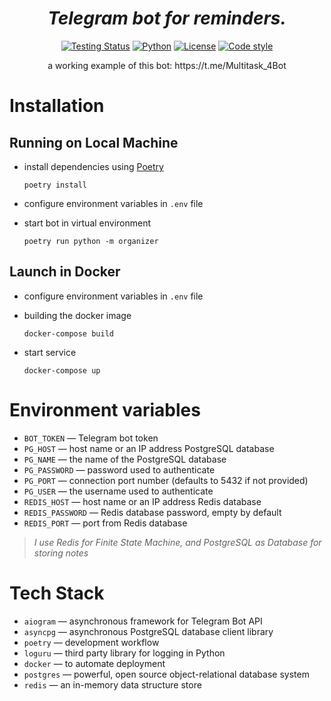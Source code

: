 <h1 align="center"><em>Telegram bot for reminders.</em></h1>

<p align="center">
<a href="https://github.com/DONSIMON92/organizer/actions/workflows/checks.yml"><img src="https://github.com/DONSIMON92/organizer/actions/workflows/checks.yml/badge.svg" alt="Testing Status"></a>
<a href="https://www.python.org/downloads"><img src="https://img.shields.io/badge/Python-3.7%2B-blue" alt="Python"></a>
<a href="https://github.com/DONSIMON92/organizer/blob/master/LICENSE"><img src="https://img.shields.io/badge/License-GPLv3-blue.svg" alt="License"></a>
<a href="https://github.com/psf/black"><img src="https://img.shields.io/badge/code%20style-black-000000.svg" alt="Code style"></a>
<p>

<p align="center">a working example of this bot: https://t.me/Multitask_4Bot<p>

# Installation

## Running on Local Machine

- install dependencies using [Poetry](https://python-poetry.org "python package manager")
    ```
    poetry install
    ```
- configure environment variables in `.env` file

- start bot in virtual environment
    ```
    poetry run python -m organizer
    ```

## Launch in Docker

- configure environment variables in `.env` file

- building the docker image
    ```
    docker-compose build
    ```
- start service
    ```
    docker-compose up
    ```

# Environment variables

- `BOT_TOKEN` — Telegram bot token
- `PG_HOST` — host name or an IP address PostgreSQL database
- `PG_NAME` — the name of the PostgreSQL database
- `PG_PASSWORD` — password used to authenticate
- `PG_PORT` — connection port number (defaults to 5432 if not provided)
- `PG_USER` — the username used to authenticate
- `REDIS_HOST` — host name or an IP address Redis database 
- `REDIS_PASSWORD` — Redis database password, empty by default
- `REDIS_PORT` — port from Redis database

> *I use Redis for Finite State Machine, and PostgreSQL as Database for storing notes*

# Tech Stack

- `aiogram` — asynchronous framework for Telegram Bot API
- `asyncpg` — asynchronous PostgreSQL database client library
- `poetry` — development workflow
- `loguru` — third party library for logging in Python
- `docker` — to automate deployment
- `postgres` — powerful, open source object-relational database system
- `redis` — an in-memory data structure store
